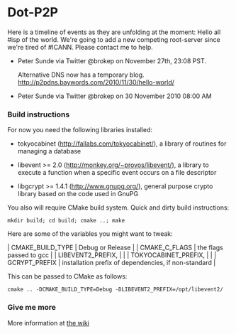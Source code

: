 # Dot-P2P
Here is a timeline of events as they are unfolding at the moment:
    Hello all #isp of the world. We're going to add a new competing root-server since we're 
    tired of #ICANN. Please contact me to help. 

- Peter Sunde via Twitter @brokep on November 27th, 23:08 PST.

    Alternative DNS now has a temporary blog.
    http://p2pdns.baywords.com/2010/11/30/hello-world/

- Peter Sunde via Twitter @brokep on 30 November 2010 08:00 AM

### Build instructions

For now you need the following libraries installed:

- tokyocabinet (http://fallabs.com/tokyocabinet/), a library of routines for managing a database

- libevent >= 2.0 (http://monkey.org/~provos/libevent/), a library to execute a function when a specific event occurs on a file descriptor

- libgcrypt >= 1.4.1 (http://www.gnupg.org/), general purpose crypto library based on the code used in GnuPG

You also will require CMake build system. Quick and dirty build instructions:

    mkdir build; cd build; cmake ..; make

Here are some of the variables you might want to tweak:

| CMAKE_BUILD_TYPE     | Debug or Release                                     |
| CMAKE_C_FLAGS        | the flags passed to gcc                              |
| LIBEVENT2_PREFIX,    |                                                      |
| TOKYOCABINET_PREFIX, |                                                      |
| GCRYPT_PREFIX        | installation prefix of dependencies, if non-standard |

This can be passed to CMake as follows:

    cmake .. -DCMAKE_BUILD_TYPE=Debug -DLIBEVENT2_PREFIX=/opt/libevent2/

### Give me more
More information at [the wiki](http://dot-p2p.org/index.php?title=Main_Page)
